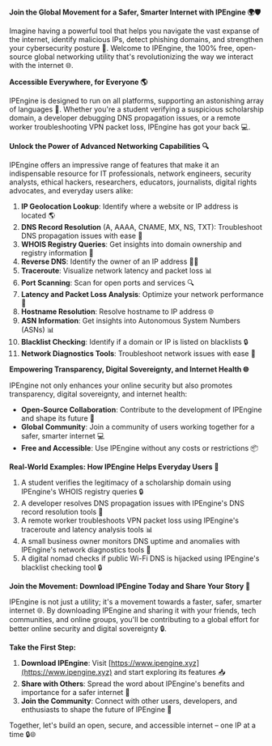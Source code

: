 **Join the Global Movement for a Safer, Smarter Internet with IPEngine 🌍🛡️**

Imagine having a powerful tool that helps you navigate the vast expanse of the internet, identify malicious IPs, detect phishing domains, and strengthen your cybersecurity posture 🔐. Welcome to IPEngine, the 100% free, open-source global networking utility that's revolutionizing the way we interact with the internet 🌐.

**Accessible Everywhere, for Everyone 🌎**

IPEngine is designed to run on all platforms, supporting an astonishing array of languages 🤯. Whether you're a student verifying a suspicious scholarship domain, a developer debugging DNS propagation issues, or a remote worker troubleshooting VPN packet loss, IPEngine has got your back 💻.

**Unlock the Power of Advanced Networking Capabilities 🔍**

IPEngine offers an impressive range of features that make it an indispensable resource for IT professionals, network engineers, security analysts, ethical hackers, researchers, educators, journalists, digital rights advocates, and everyday users alike:

1. **IP Geolocation Lookup**: Identify where a website or IP address is located 🌎
2. **DNS Record Resolution** (A, AAAA, CNAME, MX, NS, TXT): Troubleshoot DNS propagation issues with ease 🔧
3. **WHOIS Registry Queries**: Get insights into domain ownership and registry information 🔑
4. **Reverse DNS**: Identify the owner of an IP address 🕵️‍♂️
5. **Traceroute**: Visualize network latency and packet loss 📊
6. **Port Scanning**: Scan for open ports and services 🔍
7. **Latency and Packet Loss Analysis**: Optimize your network performance 🚀
8. **Hostname Resolution**: Resolve hostname to IP address 🌐
9. **ASN Information**: Get insights into Autonomous System Numbers (ASNs) 📊
10. **Blacklist Checking**: Identify if a domain or IP is listed on blacklists 🔒
11. **Network Diagnostics Tools**: Troubleshoot network issues with ease 🔧

**Empowering Transparency, Digital Sovereignty, and Internet Health 🌐**

IPEngine not only enhances your online security but also promotes transparency, digital sovereignty, and internet health:

* **Open-Source Collaboration**: Contribute to the development of IPEngine and shape its future 🤝
* **Global Community**: Join a community of users working together for a safer, smarter internet 💻
* **Free and Accessible**: Use IPEngine without any costs or restrictions 📦

**Real-World Examples: How IPEngine Helps Everyday Users 💬**

1. A student verifies the legitimacy of a scholarship domain using IPEngine's WHOIS registry queries 🔒
2. A developer resolves DNS propagation issues with IPEngine's DNS record resolution tools 🔧
3. A remote worker troubleshoots VPN packet loss using IPEngine's traceroute and latency analysis tools 📊
4. A small business owner monitors DNS uptime and anomalies with IPEngine's network diagnostics tools 🔎
5. A digital nomad checks if public Wi-Fi DNS is hijacked using IPEngine's blacklist checking tool 🔒

**Join the Movement: Download IPEngine Today and Share Your Story 🚀**

IPEngine is not just a utility; it's a movement towards a faster, safer, smarter internet 🌐. By downloading IPEngine and sharing it with your friends, tech communities, and online groups, you'll be contributing to a global effort for better online security and digital sovereignty 🔒.

**Take the First Step:**

1. **Download IPEngine**: Visit [https://www.ipengine.xyz](https://www.ipengine.xyz) and start exploring its features 📥
2. **Share with Others**: Spread the word about IPEngine's benefits and importance for a safer internet 💬
3. **Join the Community**: Connect with other users, developers, and enthusiasts to shape the future of IPEngine 🤝

Together, let's build an open, secure, and accessible internet – one IP at a time 🔒🌐